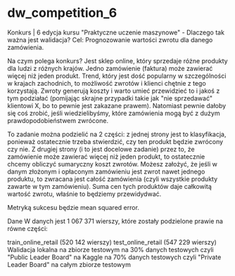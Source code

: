 # dw_competition_6

Konkurs | 6 edycja kursu "Praktyczne uczenie maszynowe" - Dlaczego tak ważna jest walidacja?
Cel:
Prognozowanie wartości zwrotu dla danego zamówienia.

Na czym polega konkurs?
Jest sklep online, który sprzedaje różne produkty dla ludzi z różnych krajów. Jedno zamówienie (faktura) może zawierać więcej niż jeden produkt. Trend, który jest dość popularny w szczególności w krajach zachodnich, to możliwość zwrotów i klienci chętnie z tego korzystają. Zwroty generują koszty i warto umieć przewidzieć to i jakoś z tym podziałać (pomijając skrajne przypadki takie jak "nie sprzedawać" klientowi X, bo to pewnie jest zakazane prawem). Natomiast pewnie dałoby się coś zrobić, jeśli wiedzielibyśmy, które zamówienia mogą być z dużym prawdopodobieństwem zwrócone.

To zadanie można podzielić na 2 części: z jednej strony jest to klasyfikacja, ponieważ ostatecznie trzeba stwierdzić, czy ten produkt będzie zwrócony czy nie. Z drugiej strony (i to jest docelowe zadanie) przez to, że zamówienie może zawierać więcej niż jeden produkt, to ostatecznie chcemy obliczyć sumaryczny koszt zwrotów. Możesz założyć, że jeśli w danym złożonym i opłaconym zamówieniu jest zwrot nawet jednego produktu, to zwracana jest całość zamówienia (czyli wszystkie produkty zawarte w tym zamówieniu). Suma cen tych produktów daje całkowitą wartość zwrotu, właśnie to będziemy przewidydwać.

Metryką sukcesu
będzie mean squared error.

Dane
W danych jest 1 067 371 wierszy, które zostały podzielone prawie na równe części:

train_online_retail (520 142 wierszy)
test_online_retail (547 229 wierszy)
Walidacja
lokalna na zbiorze testowym
na 30% danych testowych czyli "Public Leader Board" na Kaggle
na 70% danych testowych czyli "Private Leader Board"
na całym zbiorze testowym
